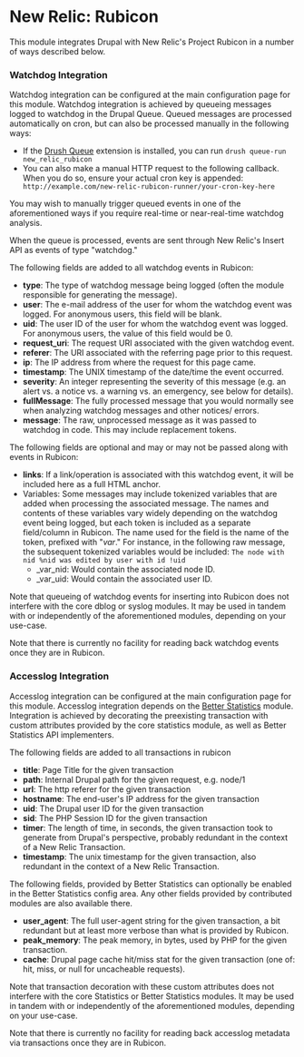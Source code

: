 # New Relic: Rubicon

This module integrates Drupal with New Relic's Project Rubicon in a number of
ways described below.

### Watchdog Integration

Watchdog integration can be configured at the main configuration page for this
module. Watchdog integration is achieved by queueing messages logged to watchdog
in the Drupal Queue. Queued messages are processed automatically on cron, but
can also be processed manually in the following ways:

* If the [Drush Queue][] extension is installed, you can run
  ``` drush queue-run new_relic_rubicon ```
* You can also make a manual HTTP request to the following callback. When you do
  so, ensure your actual cron key is appended:
  ``` http://example.com/new-relic-rubicon-runner/your-cron-key-here```

You may wish to manually trigger queued events in one of the aforementioned ways
if you require real-time or near-real-time watchdog analysis.

When the queue is processed, events are sent through New Relic's Insert API as
events of type "watchdog."

The following fields are added to all watchdog events in Rubicon:

* __type__: The type of watchdog message being logged (often the module
  responsible for generating the message).
* __user__: The e-mail address of the user for whom the watchdog event was
  logged. For anonymous users, this field will be blank.
* __uid__: The user ID of the user for whom the watchdog event was logged. For
  anonymous users, the value of this field would be 0.
* __request_uri__: The request URI associated with the given watchdog event.
* __referer__: The URI associated with the referring page prior to this request.
* __ip__: The IP address from where the request for this page came.
* __timestamp__: The UNIX timestamp of the date/time the event occurred.
* __severity__: An integer representing the severity of this message (e.g. an
  alert vs. a notice vs. a warning vs. an emergency, see below for details).
* __fullMessage__: The fully processed message that you would normally see when
  analyzing watchdog messages and other notices/ errors.
* __message__: The raw, unprocessed message as it was passed to watchdog in
  code. This may include replacement tokens.

The following fields are optional and may or may not be passed along with events
in Rubicon:

* __links__: If a link/operation is associated with this watchdog event, it will
  be included here as a full HTML anchor.
* Variables: Some messages may include tokenized variables that are added when
  processing the associated message. The names and contents of these variables
  vary widely depending on the watchdog event being logged, but each token is
  included as a separate field/column in Rubicon. The name used for the field is
  the name of the token, prefixed with "_var_." For instance, in the following
  raw message, the subsequent tokenized variables would be included:
  ``` The node with nid %nid was edited by user with id !uid ```
    * _var_nid: Would contain the associated node ID.
    * _var_uid: Would contain the associated user ID.

Note that queueing of watchdog events for inserting into Rubicon does not
interfere with the core dblog or syslog modules. It may be used in tandem with
or independently of the aforementioned modules, depending on your use-case.

Note that there is currently no facility for reading back watchdog events once
they are in Rubicon.

### Accesslog Integration

Accesslog integration can be configured at the main configuration page for this
module. Accesslog integration depends on the [Better Statistics][] module.
Integration is achieved by decorating the preexisting transaction with custom
attributes provided by the core statistics module, as well as Better Statistics
API implementers.

The following fields are added to all transactions in rubicon

* __title__: Page Title for the given transaction
* __path__: Internal Drupal path for the given request, e.g. node/1
* __url__: The http referer for the given transaction
* __hostname__: The end-user's IP address for the given transaction
* __uid__: The Drupal user ID for the given transaction
* __sid__: The PHP Session ID for the given transaction
* __timer__: The length of time, in seconds, the given transaction took to
  generate from Drupal's perspective, probably redundant in the context of a New
  Relic Transaction.
* __timestamp__: The unix timestamp for the given transaction, also redundant in
the context of a New Relic Transaction.

The following fields, provided by Better Statistics can optionally be enabled in
the Better Statistics config area. Any other fields provided by contributed
modules are also available there.
* __user_agent__: The full user-agent string for the given transaction, a bit
  redundant but at least more verbose than what is provided by Rubicon.
* __peak_memory__: The peak memory, in bytes, used by PHP for the given
  transaction.
* __cache__: Drupal page cache hit/miss stat for the given transaction (one of:
  hit, miss, or null for uncacheable requests).

Note that transaction decoration with these custom attributes does not interfere
with the core Statistics or Better Statistics modules. It may be used in tandem
with or independently of the aforementioned modules, depending on your use-case.

Note that there is currently no facility for reading back accesslog metadata via
transactions once they are in Rubicon.

[drush queue]: https://drupal.org/project/drush_queue
[better statistics]: https://drupal.org/project/better_statistics
